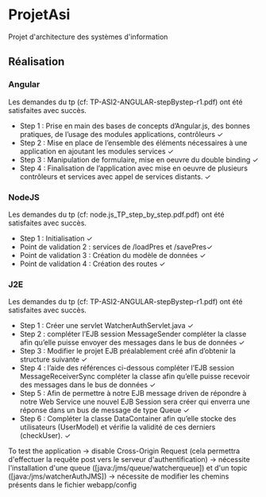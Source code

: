 # ProjetAsi
Projet d'architecture des systèmes d'information

## Réalisation
### Angular
Les demandes du tp (cf: TP-ASI2-ANGULAR-stepBystep-r1.pdf) ont été satisfaites avec succès.
- Step 1 : Prise en main des bases de concepts d’Angular.js, des bonnes pratiques, de l’usage des
modules applications, contrôleurs ✓
- Step 2 : Mise en place de l’ensemble des éléments nécessaires à une application en ajoutant
les modules services ✓
- Step 3 : Manipulation de formulaire, mise en oeuvre du double binding ✓
- Step 4 : Finalisation de l’application avec mise en oeuvre de plusieurs contrôleurs et services
avec appel de services distants. ✓


### NodeJS
Les demandes du tp (cf: node.js_TP_step_by_step.pdf.pdf) ont été satisfaites avec succès.
- Step 1 : Initialisation ✓
- Point de validation 2 : services de /loadPres et /savePres✓
- Point de validation 3 : Création du modèle de données ✓
- Point de validation 4 :  Création des routes ✓


### J2E
Les demandes du tp (cf: TP-ASI2-ANGULAR-stepBystep-r1.pdf) ont été satisfaites avec succès.
- Step 1 : Créer une servlet WatcherAuthServlet.java  ✓
- Step 2 : compléter l’EJB session MessageSender compléter la classe afin qu’elle puisse envoyer des messages dans le bus de données ✓
- Step 3 : Modifier le projet EJB préalablement créé afin d’obtenir la structure suivante ✓
- Step 4 : l’aide des références ci-dessous compléter l’EJB session MessageReceiverSync
compléter la classe afin qu’elle puisse recevoir des messages dans le bus de données ✓
- Step 5 : Afin de permettre à notre EJB message driven de répondre à notre Web Service une nouvel EJB Session sera créer qui enverra une réponse dans un bus de message de type Queue ✓
- Step 6 : Compléter la classe DataContainer afin qu’elle stocke des utilisateurs (UserModel) et vérifie la validité de ces derniers (checkUser). ✓



To test the application	
	-> disable  Cross-Origin Request (cela permettra d'effectuer la requête post vers le serveur d'authentification)
	-> nécessite l'installation d'une queue ([java:/jms/queue/watcherqueue]) et d'un topic ([java:/jms/watcherAuthJMS])
	-> nécessite de modifier les chemins présents dans le fichier webapp/config
	